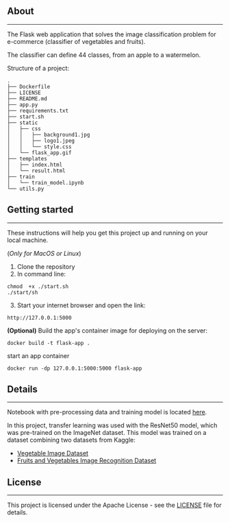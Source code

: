 ## About  

---
The Flask web application that solves the image classification problem for e-commerce (classifier of vegetables and fruits).

The classifier can define 44 classes, from an apple to a watermelon.

Structure of a project: 

```
.
├── Dockerfile
├── LICENSE
├── README.md
├── app.py
├── requirements.txt
├── start.sh
├── static
│   ├── css
│   │   ├── background1.jpg
│   │   ├── logo1.jpeg
│   │   └── style.css
│   └── flask_app.gif
├── templates
│   ├── index.html
│   └── result.html
├── train
│   └── train_model.ipynb
└── utils.py
```

## Getting started 

---
These instructions will help you get this project up and running on your local machine. 

(_Only for MacOS or Linux_)

1. Clone the repository 
2. In command line: 

```commandline
chmod  +x ./start.sh 
./start/sh
```

3. Start your internet browser and open the link: 
```commandline
http://127.0.0.1:5000
```

**(Optional)** Build the app's container image for deploying on the server:

```commandline
docker build -t flask-app .
```

start an app container 

```commandline
docker run -dp 127.0.0.1:5000:5000 flask-app
```

## Details 

---
Notebook with pre-processing data and training model is located [here](https://github.com/serebrennikov94/vegetables_and_fruits_classification/blob/main/train/Train_model.ipynb). 

In this project, transfer learning was used with the ResNet50 model, which was pre-trained on the ImageNet dataset. 
This model was trained on a dataset combining two datasets from Kaggle:

* [Vegetable Image Dataset](https://www.kaggle.com/datasets/misrakahmed/vegetable-image-dataset) 
* [Fruits and Vegetables Image Recognition Dataset](https://www.kaggle.com/datasets/kritikseth/fruit-and-vegetable-image-recognition)


## License 

---
This project is licensed under the Apache License - see the [LICENSE](https://github.com/serebrennikov94/vegetables_and_fruits_classification/blob/main/LICENSE) file for details.



